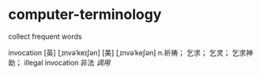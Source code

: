 # computer-terminology
collect frequent words

invocation [英]	[ˌɪnvəˈkeɪʃən] [美]	[ˌɪnvəˈkeʃən] n.祈祷； 乞求； 乞灵； 乞求神助；
illegal invocation 非法 _调用_
